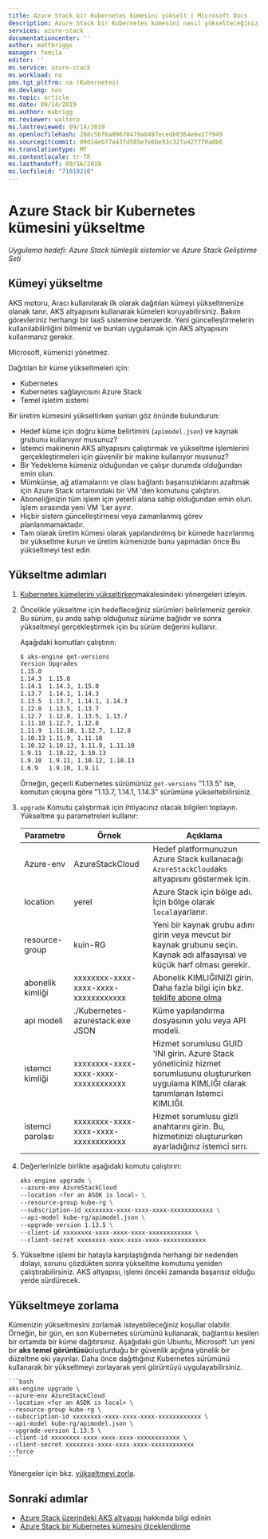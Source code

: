 ```yaml
---
title: Azure Stack bir Kubernetes kümesini yükselt | Microsoft Docs
description: Azure Stack bir Kubernetes kümesini nasıl yükselteceğinizi öğrenin.
services: azure-stack
documentationcenter: ''
author: mattbriggs
manager: femila
editor: ''
ms.service: azure-stack
ms.workload: na
pms.tgt_pltfrm: na (Kubernetes)
ms.devlang: nav
ms.topic: article
ms.date: 09/14/2019
ms.author: mabrigg
ms.reviewer: waltero
ms.lastreviewed: 09/14/2019
ms.openlocfilehash: 280c5bf6a09670479a8497ecedb0364e6e27f949
ms.sourcegitcommit: 09d14eb77a43fd585e7e6be93c32fa427770adb6
ms.translationtype: MT
ms.contentlocale: tr-TR
ms.lasthandoff: 09/16/2019
ms.locfileid: "71019210"
---
```

# <a name="upgrade-a-kubernetes-cluster-on-azure-stack"></a>Azure Stack bir Kubernetes kümesini yükseltme

*Uygulama hedefi: Azure Stack tümleşik sistemler ve Azure Stack Geliştirme Seti*

## <a name="upgrade-a-cluster"></a>Kümeyi yükseltme

AKS motoru, Aracı kullanılarak ilk olarak dağıtılan kümeyi yükseltmenize olanak tanır. AKS altyapısını kullanarak kümeleri koruyabilirsiniz. Bakım görevleriniz herhangi bir IaaS sistemine benzerdir. Yeni güncelleştirmelerin kullanılabilirliğini bilmeniz ve bunları uygulamak için AKS altyapısını kullanmanız gerekir.

Microsoft, kümenizi yönetmez.

Dağıtılan bir küme yükseltmeleri için:

-   Kubernetes
-   Kubernetes sağlayıcısını Azure Stack
-   Temel işletim sistemi

Bir üretim kümesini yükseltirken şunları göz önünde bulundurun:

-   Hedef küme için doğru küme belirtimini (`apimodel.json`) ve kaynak grubunu kullanıyor musunuz?
-   İstemci makinenin AKS altyapısını çalıştırmak ve yükseltme işlemlerini gerçekleştirmeleri için güvenilir bir makine kullanıyor musunuz?
-   Bir Yedekleme kümeniz olduğundan ve çalışır durumda olduğundan emin olun.
-   Mümkünse, ağ atlamalarını ve olası bağlantı başarısızlıklarını azaltmak için Azure Stack ortamındaki bir VM 'den komutunu çalıştırın.
-   Aboneliğinizin tüm işlem için yeterli alana sahip olduğundan emin olun. İşlem sırasında yeni VM 'Ler ayırır.
-   Hiçbir sistem güncelleştirmesi veya zamanlanmış görev planlanmamaktadır.
-   Tam olarak üretim kümesi olarak yapılandırılmış bir kümede hazırlanmış bir yükseltme kurun ve üretim kümenizde bunu yapmadan önce Bu yükseltmeyi test edin

## <a name="steps-to-upgrade"></a>Yükseltme adımları

1. [Kubernetes kümelerini yükseltirken](https://github.com/Azure/aks-engine/blob/master/docs/topics/upgrade.md)makalesindeki yönergeleri izleyin. 
2. Öncelikle yükseltme için hedefleceğiniz sürümleri belirlemeniz gerekir. Bu sürüm, şu anda sahip olduğunuz sürüme bağlıdır ve sonra yükseltmeyi gerçekleştirmek için bu sürüm değerini kullanır.

    Aşağıdaki komutları çalıştırın:

    ```bash  
    $ aks-engine get-versions
    Version Upgrades
    1.15.0
    1.14.3  1.15.0
    1.14.1  1.14.3, 1.15.0
    1.13.7  1.14.1, 1.14.3
    1.13.5  1.13.7, 1.14.1, 1.14.3
    1.12.8  1.13.5, 1.13.7
    1.12.7  1.12.8, 1.13.5, 1.13.7
    1.11.10 1.12.7, 1.12.8
    1.11.9  1.11.10, 1.12.7, 1.12.8
    1.10.13 1.11.9, 1.11.10
    1.10.12 1.10.13, 1.11.9, 1.11.10
    1.9.11  1.10.12, 1.10.13
    1.9.10  1.9.11, 1.10.12, 1.10.13
    1.6.9   1.9.10, 1.9.11
    ```

    Örneğin, geçerli Kubernetes sürümünüz `get-versions` "1.13.5" ise, komutun çıkışına göre "1.13.7, 1.14.1, 1.14.3" sürümüne yükseltebilirsiniz.

3. `upgrade` Komutu çalıştırmak için ihtiyacınız olacak bilgileri toplayın. Yükseltme şu parametreleri kullanır:

    | Parametre | Örnek | Açıklama |
    | --- | --- | --- |
    | Azure-env | AzureStackCloud | Hedef platformunuzun Azure Stack kullanacağı `AzureStackCloud`aks altyapısını göstermek için. |
    | location | yerel | Azure Stack için bölge adı. İçin bölge olarak `local`ayarlanır. |
    | resource-group | kuin-RG | Yeni bir kaynak grubu adını girin veya mevcut bir kaynak grubunu seçin. Kaynak adı alfasayısal ve küçük harf olması gerekir. |
    | abonelik kimliği | xxxxxxxx-xxxx-xxxx-xxxx-xxxxxxxxxxxx | Abonelik KIMLIĞINIZI girin. Daha fazla bilgi için bkz. [teklife abone olma](https://docs.microsoft.com/azure-stack/user/azure-stack-subscribe-services#subscribe-to-an-offer) |
    | api modeli | ./Kubernetes-azurestack.exe JSON | Küme yapılandırma dosyasının yolu veya API modeli. |
    | istemci kimliği | xxxxxxxx-xxxx-xxxx-xxxx-xxxxxxxxxxxx | Hizmet sorumlusu GUID 'INI girin. Azure Stack yöneticiniz hizmet sorumlusunu oluştururken uygulama KIMLIĞI olarak tanımlanan Istemci KIMLIĞI. |
    | istemci parolası | xxxxxxxx-xxxx-xxxx-xxxx-xxxxxxxxxxxx | Hizmet sorumlusu gizli anahtarını girin. Bu, hizmetinizi oluştururken ayarladığınız istemci sırrı. |


4. Değerlerinizle birlikte aşağıdaki komutu çalıştırın:

    ```bash  
    aks-engine upgrade \
    --azure-env AzureStackCloud   
    --location <for an ASDK is local> \
    --resource-group kube-rg \
    --subscription-id xxxxxxxx-xxxx-xxxx-xxxx-xxxxxxxxxxxx \
    --api-model kube-rg/apimodel.json \
    --upgrade-version 1.13.5 \
    --client-id xxxxxxxx-xxxx-xxxx-xxxx-xxxxxxxxxxxx \
    --client-secret xxxxxxxx-xxxx-xxxx-xxxx-xxxxxxxxxxxx
    ```

5.  Yükseltme işlemi bir hatayla karşılaştığında herhangi bir nedenden dolayı, sorunu çözdükten sonra yükseltme komutunu yeniden çalıştırabilirsiniz. AKS altyapısı, işlemi önceki zamanda başarısız olduğu yerde sürdürecek.

## <a name="forcing-an-upgrade"></a>Yükseltmeye zorlama

Kümenizin yükseltmesini zorlamak isteyebileceğiniz koşullar olabilir. Örneğin, bir gün, en son Kubernetes sürümünü kullanarak, bağlantısı kesilen bir ortamda bir küme dağıtırsınız. Aşağıdaki gün Ubuntu, Microsoft 'un yeni bir **aks temel görüntüsü**oluşturduğu bir güvenlik açığına yönelik bir düzeltme eki yayınlar. Daha önce dağıttığınız Kubernetes sürümünü kullanarak bir yükseltmeyi zorlayarak yeni görüntüyü uygulayabilirsiniz.

    ```bash  
    aks-engine upgrade \
    --azure-env AzureStackCloud   
    --location <for an ASDK is local> \
    --resource-group kube-rg \
    --subscription-id xxxxxxxx-xxxx-xxxx-xxxx-xxxxxxxxxxxx \
    --api-model kube-rg/apimodel.json \
    --upgrade-version 1.13.5 \
    --client-id xxxxxxxx-xxxx-xxxx-xxxx-xxxxxxxxxxxx \
    --client-secret xxxxxxxx-xxxx-xxxx-xxxx-xxxxxxxxxxxx
    --force
    ```

Yönergeler için bkz. [yükseltmeyi zorla](https://github.com/Azure/aks-engine/blob/master/docs/topics/upgrade.md#force-upgrade).

## <a name="next-steps"></a>Sonraki adımlar

- [Azure Stack üzerindeki AKS altyapısı](azure-stack-kubernetes-aks-engine-overview.md) hakkında bilgi edinin
- [Azure Stack bir Kubernetes kümesini ölçeklendirme](azure-stack-kubernetes-aks-engine-scale.md)